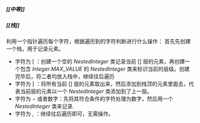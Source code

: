 ##### [[中等]]
##### [[栈]]

利用一个指针遍历每个字符，根据遍历到的字符判断进行什么操作：
首先先创建一个栈，用于记录元素。
- 字符为 $[$ ：创建一个空的 $NestedInteger$ 类记录当前 $[ ]$ 层的元素，再创建一个包含 $Integer.MAX\_VALUE$ 的 $NestedInteger$ 类来标识当前的层级。创建完毕后，将二者均放入栈中，继续往后遍历
- 字符为 $]$ ：将所有当前 $[]$ 层的元素取出来，然后添加到栈顶的元素里面去，代表当前层的元素以一个 $NestedInteger$ 类添加到了上一层。
- 字符为 $-$ 或者数字：先将其符合条件的字符处理为数字，然后用一个 $NestedInteger$ 类来记录.
- 字符为 $,$ ：继续往后遍历即可，无需操作。